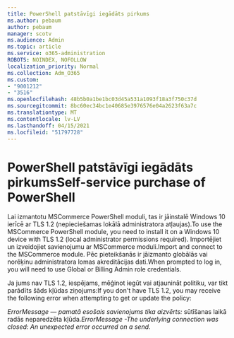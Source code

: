 ```yaml
---
title: PowerShell patstāvīgi iegādāts pirkums
ms.author: pebaum
author: pebaum
manager: scotv
ms.audience: Admin
ms.topic: article
ms.service: o365-administration
ROBOTS: NOINDEX, NOFOLLOW
localization_priority: Normal
ms.collection: Adm_O365
ms.custom:
- "9001212"
- "3516"
ms.openlocfilehash: 48b5b0a1be1bc03d45a531a1093f18a3f750c37d
ms.sourcegitcommit: 8bc60ec34bc1e40685e3976576e04a2623f63a7c
ms.translationtype: MT
ms.contentlocale: lv-LV
ms.lasthandoff: 04/15/2021
ms.locfileid: "51797728"
---
```

# <a name="self-service-purchase-of-powershell"></a><span data-ttu-id="98b23-102">PowerShell patstāvīgi iegādāts pirkums</span><span class="sxs-lookup"><span data-stu-id="98b23-102">Self-service purchase of PowerShell</span></span>

<span data-ttu-id="98b23-103">Lai izmantotu MSCommerce PowerShell moduli, tas ir jāinstalē Windows 10 ierīcē ar TLS 1.2 (nepieciešamas lokālā administratora atļaujas).</span><span class="sxs-lookup"><span data-stu-id="98b23-103">To use the MSCommerce PowerShell module, you need to install it on a Windows 10 device with TLS 1.2 (local administrator permissions required).</span></span>  <span data-ttu-id="98b23-104">Importējiet un izveidojiet savienojumu ar MSCommerce moduli.</span><span class="sxs-lookup"><span data-stu-id="98b23-104">Import and connect to the MSCommerce module.</span></span>  <span data-ttu-id="98b23-105">Pēc pieteikšanās ir jāizmanto globālās vai norēķinu administratora lomas akreditācijas dati.</span><span class="sxs-lookup"><span data-stu-id="98b23-105">When prompted to log in, you will need to use Global or Billing Admin role credentials.</span></span>  

<span data-ttu-id="98b23-106">Ja jums nav TLS 1.2, iespējams, mēģinot iegūt vai atjaunināt politiku, var tikt parādīts šāds kļūdas ziņojums:</span><span class="sxs-lookup"><span data-stu-id="98b23-106">If you don't have TLS 1.2, you may receive the following error when attempting to get or update the policy:</span></span>

<span data-ttu-id="98b23-107">*ErrorMessage — pamatā esošais savienojums tika aizvērts:* sūtīšanas laikā radās neparedzēta kļūda.</span><span class="sxs-lookup"><span data-stu-id="98b23-107">*ErrorMessage -The underlying connection was closed: An unexpected error occurred on a send*.</span></span>



